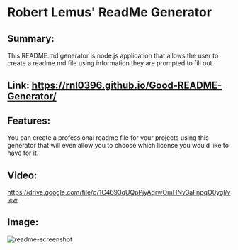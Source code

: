 # Robert Lemus' ReadMe Generator

## Summary:
This README.md generator is node.js application that allows the user to create a readme.md file using information they are prompted to fill out.

## Link: https://rnl0396.github.io/Good-README-Generator/

## Features:
You can create a professional readme file for your projects using this generator that will even allow you to choose which license you would like to have for it.

## Video:
https://drive.google.com/file/d/1C4693qUQpPjyAqrwOmHNv3aFnpqO0ygl/view

## Image:
![readme-screenshot](https://user-images.githubusercontent.com/77308736/117067773-6cabd700-acf8-11eb-95c7-b62f33aa1609.PNG)
